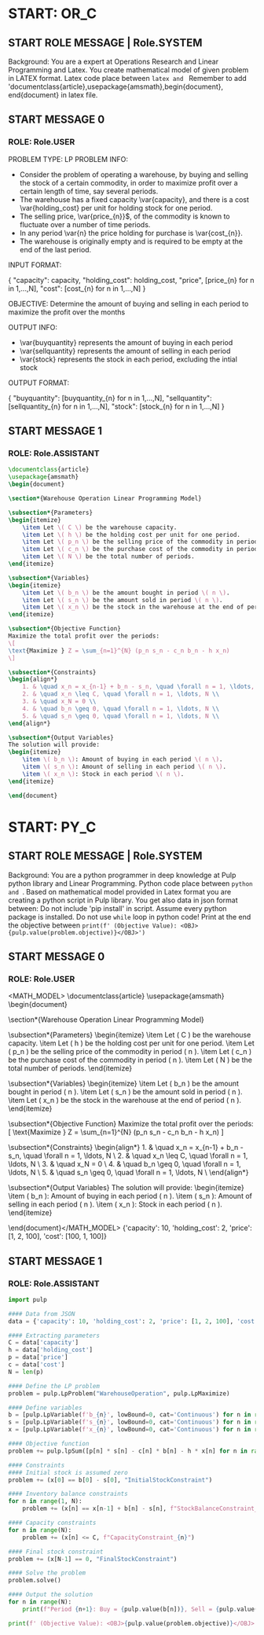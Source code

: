 # START: OR_C 
## START ROLE MESSAGE | Role.SYSTEM 
Background: You are a expert at Operations Research and Linear Programming and Latex. You create mathematical model of given problem in LATEX format. Latex code place between ```latex and ``` Remember to add 'documentclass{article},usepackage{amsmath},begin{document}, end{document} in latex file. 
## START MESSAGE 0 
### ROLE: Role.USER
<DESCRIPTION>
PROBLEM TYPE: LP
PROBLEM INFO:

- Consider the problem of operating a warehouse, by buying and selling the stock of a certain commodity, in order to maximize profit over a certain length of time, say several periods.
- The warehouse has a fixed capacity \var{capacity}, and there is a cost \var{holding_cost} per unit for holding stock for one period.
- The selling price, \var{price_{n}}$, of the commodity is known to fluctuate over a number of time periods. 
- In any period \var{n} the price holding for purchase is \var{cost_{n}}.
- The warehouse is originally empty and is required to be empty at the end of the last period.

INPUT FORMAT:

{
	"capacity": capacity,
	"holding_cost": holding_cost,
	"price", [price_{n} for n in 1,...,N],
	"cost": [cost_{n} for n in 1,...,N]
}


OBJECTIVE: Determine the amount of buying and selling in each period to maximize the profit over the months

OUTPUT INFO:

- \var{buyquantity} represents the amount of buying in each period
- \var{sellquantity} represents the amount of selling in each period
- \var{stock} represents the stock in each period, excluding the intial stock

OUTPUT FORMAT:

{
	"buyquantity": [buyquantity_{n} for n in 1,...,N],
	"sellquantity": [sellquantity_{n} for n in 1,...,N],
	"stock": [stock_{n} for n in 1,...,N]
}
</DESCRIPTION>


## START MESSAGE 1 
### ROLE: Role.ASSISTANT
```latex
\documentclass{article}
\usepackage{amsmath}
\begin{document}

\section*{Warehouse Operation Linear Programming Model}

\subsection*{Parameters}
\begin{itemize}
    \item Let \( C \) be the warehouse capacity.
    \item Let \( h \) be the holding cost per unit for one period.
    \item Let \( p_n \) be the selling price of the commodity in period \( n \).
    \item Let \( c_n \) be the purchase cost of the commodity in period \( n \).
    \item Let \( N \) be the total number of periods.
\end{itemize}

\subsection*{Variables}
\begin{itemize}
    \item Let \( b_n \) be the amount bought in period \( n \).
    \item Let \( s_n \) be the amount sold in period \( n \).
    \item Let \( x_n \) be the stock in the warehouse at the end of period \( n \).
\end{itemize}

\subsection*{Objective Function}
Maximize the total profit over the periods:
\[
\text{Maximize } Z = \sum_{n=1}^{N} (p_n s_n - c_n b_n - h x_n)
\]

\subsection*{Constraints}
\begin{align*}
    1. & \quad x_n = x_{n-1} + b_n - s_n, \quad \forall n = 1, \ldots, N \\
    2. & \quad x_n \leq C, \quad \forall n = 1, \ldots, N \\
    3. & \quad x_N = 0 \\
    4. & \quad b_n \geq 0, \quad \forall n = 1, \ldots, N \\
    5. & \quad s_n \geq 0, \quad \forall n = 1, \ldots, N \\
\end{align*}

\subsection*{Output Variables}
The solution will provide:
\begin{itemize}
    \item \( b_n \): Amount of buying in each period \( n \).
    \item \( s_n \): Amount of selling in each period \( n \).
    \item \( x_n \): Stock in each period \( n \).
\end{itemize}

\end{document}
```

# START: PY_C 
## START ROLE MESSAGE | Role.SYSTEM 
Background: You are a python programmer in deep knowledge at Pulp python library and Linear Programming. Python code place between ```python and ```. Based on mathematical model provided in Latex format you are creating a python script in Pulp library. You get also data in json format between: <DATA></DATA> Do not include 'pip install' in script. Assume every python package is installed. Do not use `while` loop in python code! Print at the end the objective between <OBJ></OBJ> `print(f' (Objective Value): <OBJ>{pulp.value(problem.objective)}</OBJ>')` 
## START MESSAGE 0 
### ROLE: Role.USER
<MATH_MODEL>
\documentclass{article}
\usepackage{amsmath}
\begin{document}

\section*{Warehouse Operation Linear Programming Model}

\subsection*{Parameters}
\begin{itemize}
    \item Let \( C \) be the warehouse capacity.
    \item Let \( h \) be the holding cost per unit for one period.
    \item Let \( p_n \) be the selling price of the commodity in period \( n \).
    \item Let \( c_n \) be the purchase cost of the commodity in period \( n \).
    \item Let \( N \) be the total number of periods.
\end{itemize}

\subsection*{Variables}
\begin{itemize}
    \item Let \( b_n \) be the amount bought in period \( n \).
    \item Let \( s_n \) be the amount sold in period \( n \).
    \item Let \( x_n \) be the stock in the warehouse at the end of period \( n \).
\end{itemize}

\subsection*{Objective Function}
Maximize the total profit over the periods:
\[
\text{Maximize } Z = \sum_{n=1}^{N} (p_n s_n - c_n b_n - h x_n)
\]

\subsection*{Constraints}
\begin{align*}
    1. & \quad x_n = x_{n-1} + b_n - s_n, \quad \forall n = 1, \ldots, N \\
    2. & \quad x_n \leq C, \quad \forall n = 1, \ldots, N \\
    3. & \quad x_N = 0 \\
    4. & \quad b_n \geq 0, \quad \forall n = 1, \ldots, N \\
    5. & \quad s_n \geq 0, \quad \forall n = 1, \ldots, N \\
\end{align*}

\subsection*{Output Variables}
The solution will provide:
\begin{itemize}
    \item \( b_n \): Amount of buying in each period \( n \).
    \item \( s_n \): Amount of selling in each period \( n \).
    \item \( x_n \): Stock in each period \( n \).
\end{itemize}

\end{document}</MATH_MODEL>
<DATA>
{'capacity': 10, 'holding_cost': 2, 'price': [1, 2, 100], 'cost': [100, 1, 100]}</DATA>


## START MESSAGE 1 
### ROLE: Role.ASSISTANT
```python
import pulp

#### Data from JSON
data = {'capacity': 10, 'holding_cost': 2, 'price': [1, 2, 100], 'cost': [100, 1, 100]}

#### Extracting parameters
C = data['capacity']
h = data['holding_cost']
p = data['price']
c = data['cost']
N = len(p)

#### Define the LP problem
problem = pulp.LpProblem("WarehouseOperation", pulp.LpMaximize)

#### Define variables
b = [pulp.LpVariable(f'b_{n}', lowBound=0, cat='Continuous') for n in range(N)]
s = [pulp.LpVariable(f's_{n}', lowBound=0, cat='Continuous') for n in range(N)]
x = [pulp.LpVariable(f'x_{n}', lowBound=0, cat='Continuous') for n in range(N)]

#### Objective function
problem += pulp.lpSum([p[n] * s[n] - c[n] * b[n] - h * x[n] for n in range(N)])

#### Constraints
#### Initial stock is assumed zero
problem += (x[0] == b[0] - s[0], "InitialStockConstraint")

#### Inventory balance constraints
for n in range(1, N):
    problem += (x[n] == x[n-1] + b[n] - s[n], f"StockBalanceConstraint_{n}")

#### Capacity constraints
for n in range(N):
    problem += (x[n] <= C, f"CapacityConstraint_{n}")

#### Final stock constraint
problem += (x[N-1] == 0, "FinalStockConstraint")

#### Solve the problem
problem.solve()

#### Output the solution
for n in range(N):
    print(f"Period {n+1}: Buy = {pulp.value(b[n])}, Sell = {pulp.value(s[n])}, Stock = {pulp.value(x[n])}")

print(f' (Objective Value): <OBJ>{pulp.value(problem.objective)}</OBJ>')
```


